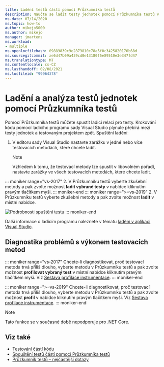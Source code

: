 ```yaml
---
title: Ladění testů částí pomocí Průzkumníka testů
description: Naučte se ladit testy jednotek pomocí Průzkumníka testů v aplikaci Visual Studio.
ms.date: 07/14/2020
ms.topic: how-to
author: mikejo5000
ms.author: mikejo
manager: jmartens
ms.workload:
- multiple
ms.openlocfilehash: 09889839c9e2873810c78a5f0c3425820170b68d
ms.sourcegitcommit: ae6d47b09a439cd0e13180f5e89510e3e347fd47
ms.translationtype: MT
ms.contentlocale: cs-CZ
ms.lasthandoff: 02/08/2021
ms.locfileid: "99964378"
---
```

# <a name="debug-and-analyze-unit-tests-with-test-explorer"></a>Ladění a analýza testů jednotek pomocí Průzkumníka testů

Pomocí Průzkumníka testů můžete spustit ladicí relaci pro testy. Krokování kódu pomocí ladicího programu sady Visual Studio plynule přebírá mezi testy jednotek a testovaným projektem zpět. Spuštění ladění:

1. V editoru sady Visual Studio nastavte zarážku v jedné nebo více testovacích metodách, které chcete ladit.

    > [!NOTE]
    > Vzhledem k tomu, že testovací metody lze spustit v libovolném pořadí, nastavte zarážky ve všech testovacích metodách, které chcete ladit.

::: moniker range="vs-2017"
2. V Průzkumníku testů vyberte zkušební metody a pak zvolte možnost **ladit vybrané testy** v nabídce kliknutím pravým tlačítkem myši.
::: moniker-end
::: moniker range=">=vs-2019"
2. V Průzkumníku testů vyberte zkušební metody a pak zvolte možnost **ladit** v místní nabídce.

   ![Podrobnosti spuštění testu](../test/media/vs-2019/test-explorer-debug.png)
::: moniker-end

   Další informace o ladicím programu naleznete v tématu [ladění v aplikaci Visual Studio](../debugger/debugger-feature-tour.md).

## <a name="diagnose-test-method-performance-issues"></a>Diagnostika problémů s výkonem testovacích metod

::: moniker range="vs-2017"
Chcete-li diagnostikovat, proč testovací metoda trvá příliš dlouho, vyberte metodu v Průzkumníku testů a pak zvolte možnost **profilovat vybraný test** v místní nabídce kliknutím pravým tlačítkem myši. Viz [Sestava profilace instrumentace](../profiling/understanding-instrumentation-data-values.md?view=vs-2017&preserve-view=true).
::: moniker-end

::: moniker range=">=vs-2019"
Chcete-li diagnostikovat, proč testovací metoda trvá příliš dlouho, vyberte metodu v Průzkumníku testů a pak zvolte možnost **profil** v nabídce kliknutím pravým tlačítkem myši. Viz [Sestava profilace instrumentace](../profiling/understanding-instrumentation-data-values.md?view=vs-2017&preserve-view=true).
::: moniker-end

> [!NOTE]
> Tato funkce se v současné době nepodporuje pro .NET Core.

## <a name="see-also"></a>Viz také

- [Testování částí kódu](../test/unit-test-your-code.md)
- [Spouštění testů částí pomocí Průzkumníka testů](../test/run-unit-tests-with-test-explorer.md)
- [Průzkumník testů – nejčastější dotazy](test-explorer-faq.md)
